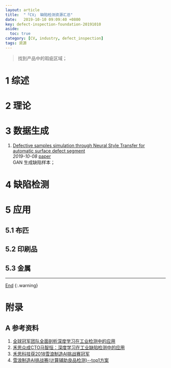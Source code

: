 ```yaml
---
layout: article
title:  "「CV」 缺陷检测资源汇总"
date:   2019-10-10 09:09:40 +0800
key: defect-inspection-foundation-20191010
aside:
  toc: true
category: [CV, industry, defect_inspection]
tags: 资源
---
```

<span id='head'></span>  
>找到产品中的瑕疵区域；   

<!--more-->


# 1 综述  

# 2 理论

# 3 数据生成

1. [Defective samples simulation through Neural Style Transfer for automatic surface defect segment](http://cn.arxiv.org/abs/1910.03334)     
*2019-10-08* [paper](https://arxiv.org/abs/1910.03334)     
GAN 生成缺陷样本；   

# 4 缺陷检测

# 5 应用
## 5.1 布匹

## 5.2 印刷品

## 5.3 金属




-------------------  
[End](#head)
{:.warning}  


# 附录
## A 参考资料
1. [全球冠军团队全面剖析深度学习在工业检测中的应用](https://cloud.tencent.com/developer/article/1375569)     
1. [禾思众成CTO马智恒：深度学习在工业缺陷检测中的应用](https://mp.weixin.qq.com/s?__biz=MzI5MDUyMDIxNA==&mid=2247486504&idx=1&sn=d24e30753b03dc9184b9f078d4076a2c&chksm=ec1fe1d1db6868c755e14d19a5f793c9ddad348f746bfb8f2a583e6b2dcd8e753111544c41f1&token=2123079650&lang=zh_CN&scene=21#wechat_redirect)    
1. [禾思科技获2018雪浪制造AI挑战赛冠军](https://zhuanlan.zhihu.com/p/44516735)    
1. [雪浪制造AI挑战赛(计算辅助良品检测)--top1方案](https://zhuanlan.zhihu.com/p/59951235)    
